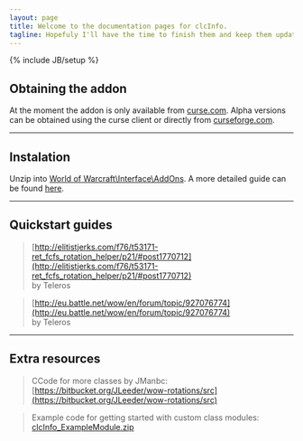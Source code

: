 ```yaml
---
layout: page
title: Welcome to the documentation pages for clcInfo.
tagline: Hopefuly I'll have the time to finish them and keep them updated.
---
```

{% include JB/setup %}

## Obtaining the addon

At the moment the addon is only available from [curse.com](http://www.curse.com/addons/wow/clctracker). 
Alpha versions can be obtained using the curse client or directly from [curseforge.com](http://wow.curseforge.com/addons/clctracker/files/).

---

## Instalation

Unzip into [World of Warcraft\Interface\AddOns](). A more detailed guide can be found [here](http://www.curse.com/faqs/wow-addons).

---

## Quickstart guides

> [http://elitistjerks.com/f76/t53171-ret_fcfs_rotation_helper/p21/#post1770712](http://elitistjerks.com/f76/t53171-ret_fcfs_rotation_helper/p21/#post1770712)  
> by Teleros

> [http://eu.battle.net/wow/en/forum/topic/927076774](http://eu.battle.net/wow/en/forum/topic/927076774)  
> by Teleros

--- 

## Extra resources

> CCode for more classes by JManbc:  
> [https://bitbucket.org/JLeeder/wow-rotations/src](https://bitbucket.org/JLeeder/wow-rotations/src)

> Example code for getting started with custom class modules:  
> [clcInfo_ExampleModule.zip](https://sites.google.com/site/clcinfowiki/clcInfo_ExampleModule.zip?attredirects=0)